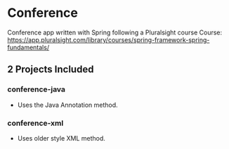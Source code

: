 # Conference
Conference app written with Spring following a Pluralsight course
Course: https://app.pluralsight.com/library/courses/spring-framework-spring-fundamentals/

## 2 Projects Included
### conference-java
* Uses the Java Annotation method.

### conference-xml
* Uses older style XML method.
